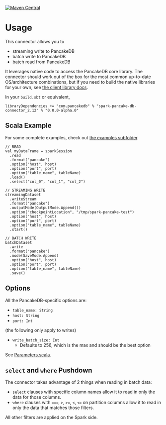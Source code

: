 [![Maven Central][maven-badge]][maven-url]

[maven-badge]: https://maven-badges.herokuapp.com/maven-central/com.pancakedb/spark-pancake-db-connector_2.12/badge.svg?gav=true
[maven-url]: https://search.maven.org/artifact/com.pancakedb/spark-pancake-db-connector_2.12

# Usage

This connector allows you to
* streaming write to PancakeDB
* batch write to PancakeDB
* batch read from PancakeDB

It leverages native code to access the PancakeDB core library.
The connector should work out of the box for the most common
up-to-date
OS/architecture combinations, but if you need to build the native libraries
for your own, see [the client library docs](https://github.com/pancake-db/pancake-scala-client#Requirements).

In your `build.sbt` or equivalent,

```
libraryDependencies += "com.pancakedb" % "spark-pancake-db-connector_2.12" % "0.0.0-alpha.0"
```

## Scala Example

For some complete examples, check out
[the examples subfolder](https://github.com/pancake-db/spark-pancake-connector/tree/main/examples).

```
// READ
val myDataFrame = sparkSession
  .read
  .format("pancake")
  .option("host", host)
  .option("port", port)
  .option("table_name", tableName)
  .load()
  .select("col_0", "col_1", "col_2")
  
// STREAMING WRITE
streamingDataset
  .writeStream
  .format("pancake")
  .outputMode(OutputMode.Append())
  .option("checkpointLocation", "/tmp/spark-pancake-test")
  .option("host", host)
  .option("port", port)
  .option("table_name", tableName)
  .start()
  
// BATCH WRITE
batchDataset
  .write
  .format("pancake")
  .mode(SaveMode.Append)
  .option("host", host)
  .option("port", port)
  .option("table_name", tableName)
  .save()
```

## Options

All the PancakeDB-specific options are:
* `table_name: String`
* `host: String`
* `port: Int`

(the following only apply to writes)
* `write_batch_size: Int`
  * Defaults to 256, which is the max and should be the best option

See [Parameters.scala](https://github.com/pancake-db/spark-pancake-connector/blob/main/src/main/scala/com/pancakedb/spark/Parameters.scala).

## `select` and `where` Pushdown

The connector takes advantage of 2 things when reading in batch data:
* `select` clauses with specific column names allow it to read in only the data for
those columns.
* `where` clauses with `===`, `>`, `>=`, `<`, `<=` on partition columns allow
it to read in only the data that matches those filters.

All other filters are applied on the Spark side.
